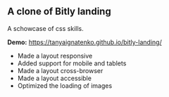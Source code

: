 ## A clone of Bitly landing

A schowcase of css skills.

**Demo:** https://tanyaignatenko.github.io/bitly-landing/

- Made a layout responsive
- Added support for mobile and tablets
- Made a layout cross-browser
- Made a layout accessible
- Optimized the loading of images
